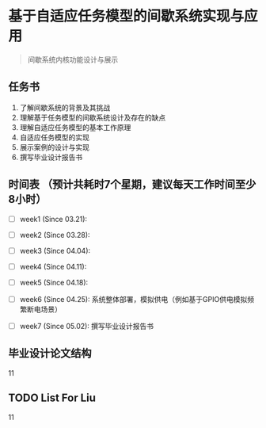 # 基于自适应任务模型的间歇系统实现与应用
> 间歇系统内核功能设计与展示

## 任务书
1. 了解间歇系统的背景及其挑战
2. 理解基于任务模型的间歇系统设计及存在的缺点
3. 理解自适应任务模型的基本工作原理
4. 自适应任务模型的实现
5. 展示案例的设计与实现
6. 撰写毕业设计报告书

## 时间表 （预计共耗时7个星期，建议每天工作时间至少8小时）
- [ ] week1 (Since 03.21): 
- [ ] week2 (Since 03.28): 
- [ ] week3 (Since 04.04): 
- [ ] week4 (Since 04.11): 
- [ ] week5 (Since 04.18): 
- [ ] week6 (Since 04.25): 系统整体部署，模拟供电（例如基于GPIO供电模拟频繁断电场景）
- [ ] week7 (Since 05.02): 撰写毕业设计报告书



## 毕业设计论文结构

11

## TODO List For Liu

11